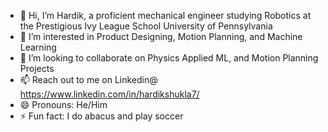 - 👋 Hi, I’m Hardik, a proficient mechanical engineer studying Robotics at the Prestigious Ivy League School University of Pennsylvania
- 👀 I’m interested in Product Designing, Motion Planning, and Machine Learning
- 💞️ I’m looking to collaborate on Physics Applied ML, and Motion Planning Projects
- 📫 Reach out to me on Linkedin@ https://www.linkedin.com/in/hardikshukla7/
- 😄 Pronouns: He/Him
- ⚡ Fun fact: I do abacus and play soccer 

<!---
hardikshukla7/hardikshukla7 is a ✨ special ✨ repository because its `README.md` (this file) appears on your GitHub profile.
You can click the Preview link to take a look at your changes.
--->
